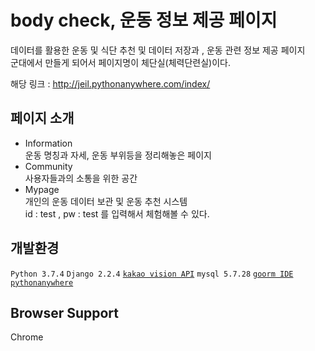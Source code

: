 # body check, 운동 정보 제공 페이지
데이터를 활용한 운동 및 식단 추천 및 데이터 저장과 , 운동 관련 정보 제공 페이지<br>
군대에서 만들게 되어서 페이지명이 체단실(체력단련실)이다.

해당 링크 : http://jeil.pythonanywhere.com/index/


## 페이지 소개
- Information<br>
  운동 명칭과 자세, 운동 부위등을 정리해놓은 페이지
- Community<br>
  사용자들과의 소통을 위한 공간
- Mypage<br>
  개인의 운동 데이터 보관 및 운동 추천 시스템<br>
  id : test ,  pw : test 를 입력해서 체험해볼 수 있다.


## 개발환경
`Python 3.7.4`
`Django 2.2.4`
[`kakao vision API`](https://vision-api.kakao.com/#ocr)
`mysql 5.7.28`
[`goorm IDE`](https://ide.goorm.io/)
[`pythonanywhere`](https://www.pythonanywhere.com/)

## Browser Support
Chrome
